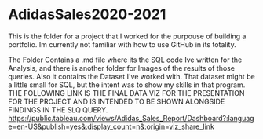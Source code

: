 # AdidasSales2020-2021
This is the folder for a project that I worked for the purpouse of building a portfolio.
Im currently not familiar with how to use GitHub in its totality.

The Folder Contains a .md file where its the SQL code Ive written for the Analysis, and there is another folder for Images of the results of those queries.
Also it contains the Dataset I've worked with. That dataset might be a little small for SQL, but the intent was to show my skills in that program.
THE FOLLOWING LINK IS THE FINAL DATA VIZ FOR THE PRESENTATION FOR THE PROJECT AND IS INTENDED TO BE SHOWN ALONGSIDE FINDINGS IN THE SLQ QUERY. https://public.tableau.com/views/Adidas_Sales_Report/Dashboard?:language=en-US&publish=yes&:display_count=n&:origin=viz_share_link
